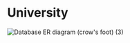 # University
![Database ER diagram (crow's foot) (3)](https://user-images.githubusercontent.com/59726630/230603215-96e12f62-e653-45d7-b8e8-cfb4ed44fac9.png)
